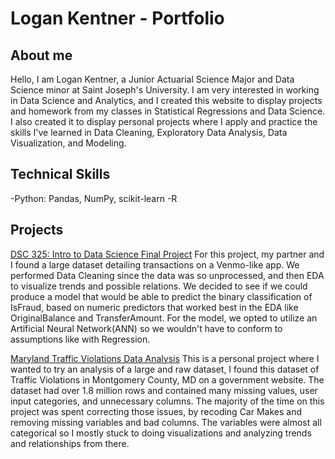 # Logan Kentner - Portfolio 
## About me 
Hello, I am Logan Kentner, a Junior Actuarial Science Major and Data Science minor at Saint Joseph's University. I am very interested in working in Data Science and Analytics, and I created this website to display projects and homework from my classes in Statistical Regressions and Data Science. I also created it to display personal projects where I apply and practice the skills I've learned in Data Cleaning, Exploratory Data Analysis, Data Visualization, and Modeling.
## Technical Skills
-Python: Pandas, NumPy, scikit-learn
-R

## Projects
[DSC 325: Intro to Data Science Final Project](FINAL_PROJECT_CODE.md) 
For this project, my partner and I found a large dataset detailing transactions on a Venmo-like app. We performed Data Cleaning since the data was so unprocessed, and then EDA to visualize trends and possible relations. We decided to see if we could produce a model that would be able to predict the binary classification of IsFraud, based on numeric predictors that worked best in the EDA like OriginalBalance and TransferAmount. For the model, we opted to utilize an Artificial Neural Network(ANN) so we wouldn't have to conform to assumptions like with Regression. 

[Maryland Traffic Violations Data Analysis](Data-Science-Project-MarylandTroublemakers.md)
This is a personal project where I wanted to try an analysis of a large and raw dataset, I found this dataset of Traffic Violations in Montgomery County, MD on a government website. The dataset had over 1.8 million rows and contained many missing values, user input categories, and unnecessary columns. The majority of the time on this project was spent correcting those issues, by recoding Car Makes and removing missing variables and bad columns. The variables were almost all categorical so I mostly stuck to doing visualizations and analyzing trends and relationships from there. 

